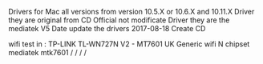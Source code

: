 Drivers for Mac all versions from version 10.5.X or 10.6.X and 10.11.X
Driver they are original from CD Official not modificate
Driver they are the mediatek V5
Date update the drivers 2017-08-18 Create CD

wifi test in :
TP-LINK TL-WN727N V2 - MT7601 UK
Generic wifi N chipset mediatek mtk7601
/
/
/
/
